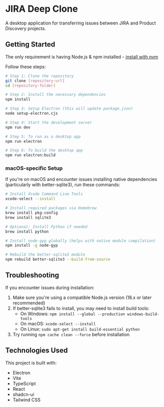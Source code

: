 
# JIRA Deep Clone

A desktop application for transferring issues between JIRA and Product Discovery projects.

## Getting Started

The only requirement is having Node.js & npm installed - [install with nvm](https://github.com/nvm-sh/nvm#installing-and-updating)

Follow these steps:

```sh
# Step 1: Clone the repository
git clone [repository-url]
cd [repository-folder]

# Step 2: Install the necessary dependencies
npm install

# Step 3: Setup Electron (this will update package.json)
node setup-electron.cjs

# Step 4: Start the development server
npm run dev

# Step 5: To run as a desktop app
npm run electron

# Step 6: To build the desktop app
npm run electron:build
```

### macOS-specific Setup

If you're on macOS and encounter issues installing native dependencies (particularly with better-sqlite3), run these commands:

```sh
# Install Xcode Command Line Tools
xcode-select --install

# Install required packages via Homebrew
brew install pkg-config
brew install sqlite3

# Optional: Install Python if needed
brew install python

# Install node-gyp globally (helps with native module compilation)
npm install -g node-gyp

# Rebuild the better-sqlite3 module
npm rebuild better-sqlite3 --build-from-source
```

## Troubleshooting

If you encounter issues during installation:

1. Make sure you're using a compatible Node.js version (18.x or later recommended)
2. If better-sqlite3 fails to install, you may need to install build tools:
   - On Windows: `npm install --global --production windows-build-tools`
   - On macOS: `xcode-select --install`
   - On Linux: `sudo apt-get install build-essential python`
3. Try running `npm cache clean --force` before installation

## Technologies Used

This project is built with:

- Electron
- Vite
- TypeScript
- React
- shadcn-ui
- Tailwind CSS

